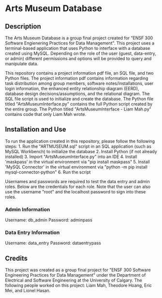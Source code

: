 # Arts Museum Database

## Description
The Arts Museum Database is a group final project created for "ENSF 300 Software Engienering Practices for Data Management". This project uses a terminal-based application that uses Python to interface with a database created using MySQL. Depending on the role of the user (guest, data-entry, or admin) different permissions and options will be provided to query and manipulate data.

This repository contains a project information pdf file, an SQL file, and two Python files. The project information pdf contains information regarding task distribution among group members, software notes/installations, user login information, the enhanced entity relationship diagram (EERD), database design decisions/assumptions, and the relational diagram. The SQL file script is used to initialize and create the database. The Python file titled "ArtsMuseumInterface.py" contains the full Python script created by the entire group. The Python titled "ArtsMuseumInterface - Liam Mah.py" contains code that only Liam Mah wrote.

## Installation and Use
To run the application created in this repository, please follow the following steps:
    1. Run the "ARTMUSEUM.sql" script in an SQL application (such as MySQL Workbench) to initialize the database
    2. Install Python (if not already installed)
    3. Import "ArtsMuseumInterface.py" into an IDE
    4. Install 'maskpass' in the virtual environment via "pip install maskpass"
    5. Install 'MySQL Connector' in the virtual environment via "python -m pip install mysql-connector-python"
    6. Run the script

Usernames and passwords are required to test the data entry and admin roles. Below are the credentials for each role. Note that the user can also use the username "root" and the localhost password to sign into these roles.

### Admin Information
Username: db_admin
Password: adminpass

### Data Entry Information
Username: data_entry
Password: dataentrypass

## Credits
This project was created as a group final project for "ENSF 300 Software Engineering Practices for Data Management" under the Department of Electrical and Software Engineering at the University of Calgary. The following people worked on this project: Liam Mah, Theodore Hoang, Eric Mei, and Lionel Hasan.
